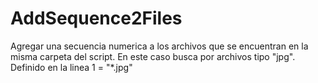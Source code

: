 AddSequence2Files
=================

Agregar una secuencia numerica a los archivos que se encuentran en la misma carpeta del script.
En este caso busca por archivos tipo "jpg". Definido en la linea 1 = "*.jpg"

